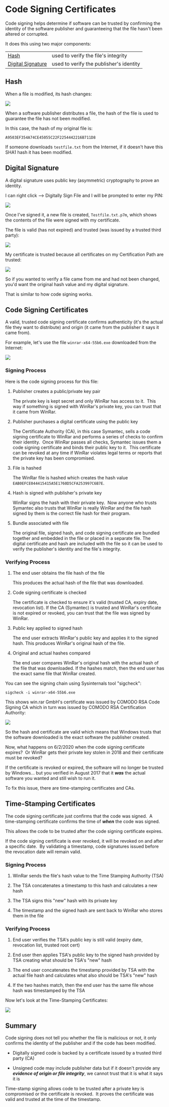 ﻿# Code Signing Certificates

Code signing helps determine if software can be trusted by confirming
the identity of the software publisher and guaranteeing that the file
hasn't been altered or corrupted.

It does this using two major components:

| | |
|-|-|
|[Hash](#hash)|used to verify the file's integrity|
|[Digital Signature](#digital-signature)|used to verify the publisher's identity|


## Hash

When a file is modified, its hash changes:

![](images/Code%20Signing%20Certificates/image001.png)


When a software publisher distributes a file, the hash of the file is
used to guarantee the file has not been modified.

In this case, the hash of my original file is:            

`A9503EF354A74CE45055C22F2254442216B711D8`

If someone downloads `testfile.txt` from the Internet, if it doesn't
have this SHA1 hash it has been modified.  


## Digital Signature

A digital signature uses public key (asymmetric) cryptography to prove
an identity.

I can right click --> Digitally Sign File and I will be prompted to enter
my PIN:

![](images/Code%20Signing%20Certificates/image002.png)


Once I've signed it, a new file is created, `Testfile.txt.p7m`, which
shows the contents of the file were signed with my certificate.

The file is valid (has not expired) and trusted (was issued by a trusted
third party):

![](images/Code%20Signing%20Certificates/image003.png)


My certificate is trusted because all certificates on my Certification
Path are trusted:

![](images/Code%20Signing%20Certificates/image004.png)


So if you wanted to verify a file came from me and had not been changed,
you'd want the original hash value and my digital signature.

That is similar to how code signing works.


## Code Signing Certificates

A valid, trusted code signing certificate confirms authenticity (it's
the actual file they want to distribute) and origin (it came from the
publisher it says it came from).

For example, let's use the file `winrar-x64-55b6.exe` downloaded from the
Internet:

![](images/Code%20Signing%20Certificates/image005.png)


### Signing Process

Here is the code signing process for this file:

1. Publisher creates a public/private key pair

    The private key is kept secret and only WinRar has access to it.  This way if something is signed with WinRar's private key, you can trust that it came from WinRar.

2. Publisher purchases a digital certificate using the public key

    The Certificate Authority (CA), in this case Symantec, sells a code signing certificate to WinRar and performs a series of checks to confirm their identity.  Once WinRar passes all checks, Symantec issues them a code signing certificate and binds their public key to it.  This certificate can be revoked at any time if WinRar violates legal terms or reports that the private key has been compromised.

3. File is hashed

    The WinRar file is hashed which creates the hash value `EAB0EFCE044415415A5E1760D5CFA253997C6B7E`. 

4. Hash is signed with publisher's private key

    WinRar signs the hash with their private key.  Now anyone who trusts Symantec also trusts that WinRar is really WinRar and the file hash signed by them is the correct file hash for their program.

5. Bundle associated with file

    The original file, signed hash, and code signing certificate are bundled together and embedded in the file or placed in a separate file. The digital certificate and hash are included with the file so it can be used to verify the publisher's identity and the file's integrity.


### Verifying Process

1. The end user obtains the file hash of the file

    This produces the actual hash of the file that was downloaded.

2. Code signing certificate is checked

    The certificate is checked to ensure it's valid (trusted CA, expiry date, revocation list). If the CA (Symantec) is trusted and WinRar's certificate is not
    expired or revoked, you can trust that the file was signed by WinRar.

3. Public key applied to signed hash

    The end user extracts WinRar's public key and applies it to the signed hash. This produces WinRar's original hash of the file.

4. Original and actual hashes compared

    The end user compares WinRar's original hash with the actual hash of the file that was downloaded. If the hashes match, then the end user has the exact same file that WinRar created.


You can see the signing chain using Sysinternals tool "sigcheck":

`sigcheck -i winrar-x64-55b6.exe`

This shows win.rar GmbH's certificate was issued by COMODO RSA Code
Signing CA which in turn was issued by COMODO RSA Certification
Authority:

![](images/Code%20Signing%20Certificates/image006.png)


So the hash and certificate are valid which means that Windows trusts
that the software downloaded is the exact software the publisher
created. 

Now, what happens on 6/2/2020 when the code signing certificate
expires?  Or WinRar gets their private key stolen in 2018 and their
certificate must be revoked? 

If the certificate is revoked or expired, the software will no longer be
trusted by Windows... but you verified in August 2017 that it
**_was_** the actual software you wanted and still wish to run
it. 

To fix this issue, there are time-stamping certificates and CAs.


## Time-Stamping Certificates

The code signing certificate just confirms that the code was signed.  A
time-stamping certificate confirms the time of **_when_** the
code was signed. 

This allows the code to be trusted after the code signing certificate
expires.

If the code signing certificate is ever revoked, it will be revoked on
and after a specific date.  By validating a timestamp, code signatures
issued before the revocation date will remain valid.

### Signing Process

1. WinRar sends the file's hash value to the Time Stamping Authority (TSA)

2. The TSA concatenates a timestamp to this hash and calculates a new hash

3. The TSA signs this "new" hash with its private key

4. The timestamp and the signed hash are sent back to WinRar who stores them in the file

### Verifying Process

1. End user verifies the TSA's public key is still valid (expiry date, revocation list, trusted root cert)

2. End user then applies TSA's public key to the signed hash provided by TSA creating what should be TSA's "new" hash

3. The end user concatenates the timestamp provided by TSA with the actual file hash and calculates what also should be TSA's "new" hash

4. If the two hashes match, then the end user has the same file whose hash was timestamped by the TSA

Now let's look at the Time-Stamping Certificates:

![](images/Code%20Signing%20Certificates/image007.png)


## Summary

Code signing does not tell you whether the file is malicious or not, it
only confirms the identity of the publisher and if the code has been
modified.

- Digitally signed code is backed by a certificate issued by a trusted
    third party (CA)

- Unsigned code may include publisher data but if it doesn't provide
    any **_evidence of origin or file integrity_**, we cannot
    trust that it is what it says it is

Time-stamp signing allows code to be trusted after a private key is
compromised or the certificate is revoked.  It proves the certificate
was valid and trusted at the time of the timestamp.
